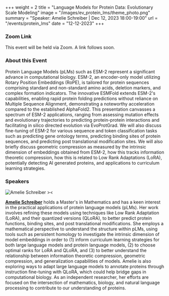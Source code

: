 +++
weight = 2
title = "Language Models for Protein Data: Evolutionary Scale Modeling"
image = "/images/ev_protein_lms/theme_photo.png"
summary = "Speaker: Amelie Schreiber | Dec 12, 2023 18:00-19:00"
url = "/events/protein_lms"
date = "12-12-2023"
+++


### Zoom Link

This event will be held via Zoom. A link follows soon.


### About this Event

Protein Language Models (pLMs) such as ESM-2 represent a significant advance in computational biology. ESM-2, an encoder-only model utilizing Rotary Position Embeddings (RoPE), is tailored for protein sequences comprising standard and non-standard amino acids, deletion markers, and complex formation indicators. The innovative ESMFold extends ESM-2's capabilities, enabling rapid protein folding predictions without reliance on Multiple Sequence Alignment, demonstrating a noteworthy acceleration compared to the established AlphaFold2. This presentation canvasses a spectrum of ESM-2 applications, ranging from assessing mutation effects and evolutionary trajectories to predicting protein-protein interactions and facilitating in silico directed evolution via EvoProtGrad. We will also discuss fine-tuning of ESM-2 for various sequence and token classification tasks such as predicting gene ontology terms, predicting binding sites of protein sequences, and predicting post translational modification sites. We will also briefly discuss geometric compression as measured by the intrinsic dimension of embeddings obtained from ESM-2, how this tracks information theoretic compression, how this is related to Low Rank Adaptations (LoRA), potentially detecting AI generated proteins, and applications to curriculum learning strategies.


### Speakers

![Amelie Schreiber ><](https://media.licdn.com/dms/image/D5603AQEqP6afCZ6_gA/profile-displayphoto-shrink_800_800/0/1682284483568?e=1704931200&v=beta&t=UOdSeN8Gl5z8_rRoRtRuPR1nfVYso22evJdVnxz3jWo) 

[**Amelie Schreiber**](https://www.linkedin.com/in/amelie-schreiber-the-singularity/?locale=de_DE)
holds a Master's in Mathematics and has a keen interest in the practical applications of protein language models (pLMs). Her work involves refining these models using techniques like Low Rank Adaptation (LoRA), and their quantized versions (QLoRA), to better predict protein functions, binding sites, and post translational modifications. She employs a mathematical perspective to understand the structure within pLMs, using tools such as persistent homology to investigate the intrinsic dimension of model embeddings in order to (1) inform curriculum learning strategies for both large language models and protein language models, (2) to choose optimal ranks for LoRA and QLoRA, and (3) to better understand the relationship between information theoretic compression, geometric compression, and generalization capabilities of models. Amelie is also exploring ways to adapt large language models to annotate proteins through instruction fine-tuning with QLoRA, which could help bridge gaps in computational biology. As an independent researcher, her efforts are focused on the intersection of mathematics, biology, and natural language processing to contribute to our understanding of proteins.

